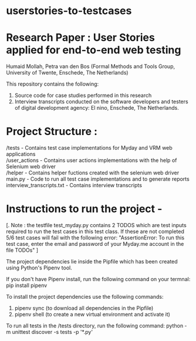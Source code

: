# userstories-to-testcases

# Research Paper : User Stories applied for end-to-end web testing 
Humaid Mollah, Petra van den Bos (Formal Methods and Tools Group, University of Twente, Enschede, The Netherlands)

This repository contains the following:
1. Source code for case studies performed in this research
2. Interview transcripts conducted on the software developers and testers of digital development agency: El nino, Enschede, The Netherlands.

# Project Structure :

/tests -  Contains test case implementations for Myday and VRM web applications <br />
/user_actions - Contains user actions implementations with the help of Selenium web driver <br />
/helper - Contains helper fuctions created with the selenium web driver <br />
main.py - Code to run all test case implementations and to generate reports <br />
interview_transcripts.txt - Contains interview transcripts

# Instructions to run the project - 

[. Note : the testfile test_myday.py contains 2 TODOS which are test inputs required to run the test cases in this test class. If these are not completed 5/6 test cases will fail with the following error: "AssertionError: To run this test case, enter the email and password of your Myday.me account in the file TODOs" ] 

The project dependencies lie inside the Pipfile which has been created using Python's Pipenv tool. <br />

If you don't have Pipenv install, run the following command on your termnal: 
pip install pipenv

To install the project dependencies use the following commands:
1. pipenv sync (to download all dependencies in the Pipfile)
2. pipenv shell (to create a new virtual environment and activate it)

To run all tests in the /tests directory, run the following command:
python -m unittest discover -s tests -p '*.py'




